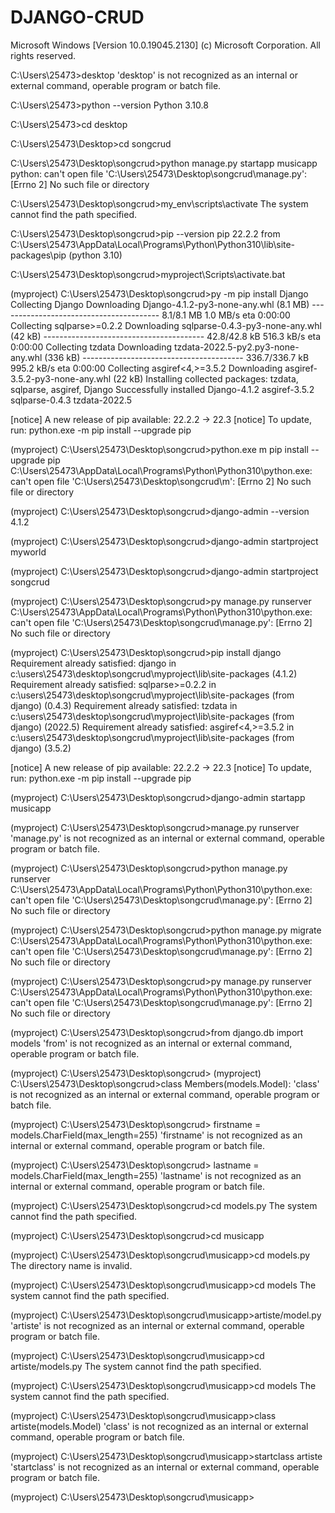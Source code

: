 # DJANGO-CRUD
Microsoft Windows [Version 10.0.19045.2130]
(c) Microsoft Corporation. All rights reserved.

C:\Users\25473>desktop
'desktop' is not recognized as an internal or external command,
operable program or batch file.

C:\Users\25473>python --version
Python 3.10.8

C:\Users\25473>cd desktop

C:\Users\25473\Desktop>cd songcrud

C:\Users\25473\Desktop\songcrud>python manage.py startapp musicapp
python: can't open file 'C:\\Users\\25473\\Desktop\\songcrud\\manage.py': [Errno 2] No such file or directory

C:\Users\25473\Desktop\songcrud>my_env\scripts\activate
The system cannot find the path specified.

C:\Users\25473\Desktop\songcrud>pip --version
pip 22.2.2 from C:\Users\25473\AppData\Local\Programs\Python\Python310\lib\site-packages\pip (python 3.10)

C:\Users\25473\Desktop\songcrud>myproject\Scripts\activate.bat

(myproject) C:\Users\25473\Desktop\songcrud>py -m pip install Django
Collecting Django
  Downloading Django-4.1.2-py3-none-any.whl (8.1 MB)
     ---------------------------------------- 8.1/8.1 MB 1.0 MB/s eta 0:00:00
Collecting sqlparse>=0.2.2
  Downloading sqlparse-0.4.3-py3-none-any.whl (42 kB)
     ---------------------------------------- 42.8/42.8 kB 516.3 kB/s eta 0:00:00
Collecting tzdata
  Downloading tzdata-2022.5-py2.py3-none-any.whl (336 kB)
     ---------------------------------------- 336.7/336.7 kB 995.2 kB/s eta 0:00:00
Collecting asgiref<4,>=3.5.2
  Downloading asgiref-3.5.2-py3-none-any.whl (22 kB)
Installing collected packages: tzdata, sqlparse, asgiref, Django
Successfully installed Django-4.1.2 asgiref-3.5.2 sqlparse-0.4.3 tzdata-2022.5

[notice] A new release of pip available: 22.2.2 -> 22.3
[notice] To update, run: python.exe -m pip install --upgrade pip

(myproject) C:\Users\25473\Desktop\songcrud>python.exe m pip install --upgrade pip
C:\Users\25473\AppData\Local\Programs\Python\Python310\python.exe: can't open file 'C:\\Users\\25473\\Desktop\\songcrud\\m': [Errno 2] No such file or directory

(myproject) C:\Users\25473\Desktop\songcrud>django-admin --version
4.1.2

(myproject) C:\Users\25473\Desktop\songcrud>django-admin startproject myworld

(myproject) C:\Users\25473\Desktop\songcrud>django-admin startproject songcrud

(myproject) C:\Users\25473\Desktop\songcrud>py manage.py runserver
C:\Users\25473\AppData\Local\Programs\Python\Python310\python.exe: can't open file 'C:\\Users\\25473\\Desktop\\songcrud\\manage.py': [Errno 2] No such file or directory

(myproject) C:\Users\25473\Desktop\songcrud>pip install django
Requirement already satisfied: django in c:\users\25473\desktop\songcrud\myproject\lib\site-packages (4.1.2)
Requirement already satisfied: sqlparse>=0.2.2 in c:\users\25473\desktop\songcrud\myproject\lib\site-packages (from django) (0.4.3)
Requirement already satisfied: tzdata in c:\users\25473\desktop\songcrud\myproject\lib\site-packages (from django) (2022.5)
Requirement already satisfied: asgiref<4,>=3.5.2 in c:\users\25473\desktop\songcrud\myproject\lib\site-packages (from django) (3.5.2)

[notice] A new release of pip available: 22.2.2 -> 22.3
[notice] To update, run: python.exe -m pip install --upgrade pip

(myproject) C:\Users\25473\Desktop\songcrud>django-admin startapp musicapp

(myproject) C:\Users\25473\Desktop\songcrud>manage.py runserver
'manage.py' is not recognized as an internal or external command,
operable program or batch file.

(myproject) C:\Users\25473\Desktop\songcrud>python manage.py runserver
C:\Users\25473\AppData\Local\Programs\Python\Python310\python.exe: can't open file 'C:\\Users\\25473\\Desktop\\songcrud\\manage.py': [Errno 2] No such file or directory

(myproject) C:\Users\25473\Desktop\songcrud>python manage.py migrate
C:\Users\25473\AppData\Local\Programs\Python\Python310\python.exe: can't open file 'C:\\Users\\25473\\Desktop\\songcrud\\manage.py': [Errno 2] No such file or directory

(myproject) C:\Users\25473\Desktop\songcrud>py manage.py runserver
C:\Users\25473\AppData\Local\Programs\Python\Python310\python.exe: can't open file 'C:\\Users\\25473\\Desktop\\songcrud\\manage.py': [Errno 2] No such file or directory

(myproject) C:\Users\25473\Desktop\songcrud>from django.db import models
'from' is not recognized as an internal or external command,
operable program or batch file.

(myproject) C:\Users\25473\Desktop\songcrud>
(myproject) C:\Users\25473\Desktop\songcrud>class Members(models.Model):
'class' is not recognized as an internal or external command,
operable program or batch file.

(myproject) C:\Users\25473\Desktop\songcrud>  firstname = models.CharField(max_length=255)
'firstname' is not recognized as an internal or external command,
operable program or batch file.

(myproject) C:\Users\25473\Desktop\songcrud>  lastname = models.CharField(max_length=255)
'lastname' is not recognized as an internal or external command,
operable program or batch file.

(myproject) C:\Users\25473\Desktop\songcrud>cd models.py
The system cannot find the path specified.

(myproject) C:\Users\25473\Desktop\songcrud>cd musicapp

(myproject) C:\Users\25473\Desktop\songcrud\musicapp>cd models.py
The directory name is invalid.

(myproject) C:\Users\25473\Desktop\songcrud\musicapp>cd models
The system cannot find the path specified.

(myproject) C:\Users\25473\Desktop\songcrud\musicapp>artiste/model.py
'artiste' is not recognized as an internal or external command,
operable program or batch file.

(myproject) C:\Users\25473\Desktop\songcrud\musicapp>cd artiste/models.py
The system cannot find the path specified.

(myproject) C:\Users\25473\Desktop\songcrud\musicapp>cd models
The system cannot find the path specified.

(myproject) C:\Users\25473\Desktop\songcrud\musicapp>class artiste(models.Model)
'class' is not recognized as an internal or external command,
operable program or batch file.

(myproject) C:\Users\25473\Desktop\songcrud\musicapp>startclass artiste
'startclass' is not recognized as an internal or external command,
operable program or batch file.

(myproject) C:\Users\25473\Desktop\songcrud\musicapp>
